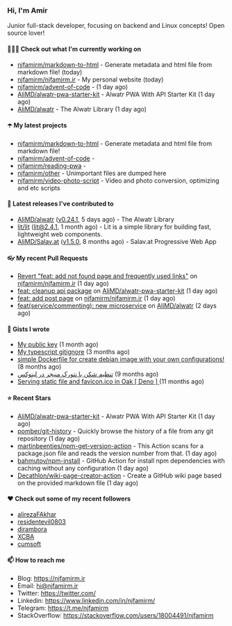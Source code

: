 ### Hi, I'm Amir

Junior full-stack developer, focusing on backend and Linux concepts!
Open source lover!

#### 👨🏻‍💻 Check out what I'm currently working on

- [njfamirm/markdown-to-html](https://github.com/njfamirm/markdown-to-html) - Generate metadata and html file from markdown file! (today)
- [njfamirm/njfamirm.ir](https://github.com/njfamirm/njfamirm.ir) - My personal website (today)
- [njfamirm/advent-of-code](https://github.com/njfamirm/advent-of-code) -  (1 day ago)
- [AliMD/alwatr-pwa-starter-kit](https://github.com/AliMD/alwatr-pwa-starter-kit) - Alwatr PWA With API Starter Kit (1 day ago)
- [AliMD/alwatr](https://github.com/AliMD/alwatr) - The Alwatr Library (1 day ago)

#### ☂️ My latest projects

- [njfamirm/markdown-to-html](https://github.com/njfamirm/markdown-to-html) - Generate metadata and html file from markdown file!
- [njfamirm/advent-of-code](https://github.com/njfamirm/advent-of-code) - 
- [njfamirm/reading-pwa](https://github.com/njfamirm/reading-pwa) - 
- [njfamirm/other](https://github.com/njfamirm/other) - Unimportant files are dumped here
- [njfamirm/video-photo-script](https://github.com/njfamirm/video-photo-script) - Video and photo conversion, optimizing and etc scripts

#### 🎉 Latest releases I've contributed to

- [AliMD/alwatr](https://github.com/AliMD/alwatr) ([v0.24.1](https://github.com/AliMD/alwatr/releases/tag/v0.24.1), 5 days ago) - The Alwatr Library
- [lit/lit](https://github.com/lit/lit) ([lit@2.4.1](https://github.com/lit/lit/releases/tag/lit%402.4.1), 1 month ago) - Lit is a simple library for building fast, lightweight web components.
- [AliMD/Salav.at](https://github.com/AliMD/Salav.at) ([v1.5.0](https://github.com/AliMD/Salav.at/releases/tag/v1.5.0), 8 months ago) - Salav.at Progressive Web App

#### 👓 My recent Pull Requests

- [Revert &#34;feat: add not found page and frequently used links&#34;](https://github.com/njfamirm/njfamirm.ir/pull/67) on [njfamirm/njfamirm.ir](https://github.com/njfamirm/njfamirm.ir) (1 day ago)
- [feat: cleanup api package](https://github.com/AliMD/alwatr-pwa-starter-kit/pull/2) on [AliMD/alwatr-pwa-starter-kit](https://github.com/AliMD/alwatr-pwa-starter-kit) (1 day ago)
- [feat: add post page](https://github.com/njfamirm/njfamirm.ir/pull/66) on [njfamirm/njfamirm.ir](https://github.com/njfamirm/njfamirm.ir) (1 day ago)
- [feat(service/commenting): new microservice](https://github.com/AliMD/alwatr/pull/459) on [AliMD/alwatr](https://github.com/AliMD/alwatr) (2 days ago)

#### 📓 Gists I wrote

- [My public key](https://gist.github.com/879f720c9ca74a0934ce571b7285ed34) (1 month ago)
- [My typescript gitignore](https://gist.github.com/6a40b1912daab3f91a02a7b53f3f76c3) (3 months ago)
- [simple Dockerfile for create debian image with your own configurations!](https://gist.github.com/cfe714a8c5ea994d53caacf3eeb3ff6c) (8 months ago)
- [تنظیم شکن با نتورک منیجر در لینوکس](https://gist.github.com/cc40c344e89bdcdf77085cbf1fc05162) (9 months ago)
- [Serving static file and favicon.ico in Oak [ Deno ] ](https://gist.github.com/9bcaca2b6a672e729c099193b4aafe9f) (11 months ago)

#### ⭐ Recent Stars

- [AliMD/alwatr-pwa-starter-kit](https://github.com/AliMD/alwatr-pwa-starter-kit) - Alwatr PWA With API Starter Kit (1 day ago)
- [pomber/git-history](https://github.com/pomber/git-history) - Quickly browse the history of a file from any git repository (1 day ago)
- [martinbeentjes/npm-get-version-action](https://github.com/martinbeentjes/npm-get-version-action) - This Action scans for a package.json file and reads the version number from that. (1 day ago)
- [bahmutov/npm-install](https://github.com/bahmutov/npm-install) - GitHub Action for install npm dependencies with caching without any configuration (1 day ago)
- [Decathlon/wiki-page-creator-action](https://github.com/Decathlon/wiki-page-creator-action) - Create a GitHub wiki page based on the provided markdown file (1 day ago)

#### ♥️ Check out some of my recent followers

- [alirezaFAkhar](https://github.com/alirezaFAkhar)
- [residentevil0803](https://github.com/residentevil0803)
- [dirambora](https://github.com/dirambora)
- [XCBA](https://github.com/XCBA)
- [cumsoft](https://github.com/cumsoft)

#### 📫 How to reach me

- Blog: https://njfamirm.ir
- Email: hi@njfamirm.ir
- Twitter: https://twitter.com/
- Linkedin: https://www.linkedin.com/in/njfamirm/
- Telegram: https://t.me/njfamirm
- StackOverflow: https://stackoverflow.com/users/18004491/njfamirm
